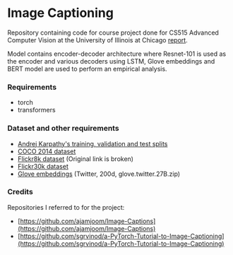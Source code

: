 # Image Captioning

Repository containing code for course project done for CS515 Advanced Computer Vision at the University of Illinois at Chicago [report](https://github.com/TuhinKundu/image-captioning/blob/master/CS515_report.pdf).

Model contains encoder-decoder architecture where Resnet-101 is used as the encoder and various decoders using LSTM, Glove embeddings and BERT model are used to perform an empirical analysis.

### Requirements

* torch
* transformers

### Dataset and other requirements
* [Andrej Karpathy's training, validation and test splits](http://cs.stanford.edu/people/karpathy/deepimagesent/caption_datasets.zip)
* [COCO 2014 dataset](https://cocodataset.org/#download)
* [Flickr8k dataset](https://academictorrents.com/details/9dea07ba660a722ae1008c4c8afdd303b6f6e53b) (Original link is broken)
* [Flickr30k dataset](http://shannon.cs.illinois.edu/DenotationGraph/)
* [Glove embeddings](https://nlp.stanford.edu/projects/glove/) (Twitter, 200d, glove.twitter.27B.zip)


### Credits

Repositories I referred to for the project:

* [https://github.com/ajamjoom/Image-Captions](https://github.com/ajamjoom/Image-Captions)
* [https://github.com/sgrvinod/a-PyTorch-Tutorial-to-Image-Captioning](https://github.com/sgrvinod/a-PyTorch-Tutorial-to-Image-Captioning)

